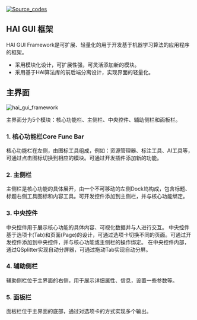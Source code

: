 <!-- [![Stars](https://img.shields.io/github/stars/zhangzhengde0225/damei)](
https://github.com/zhangzhengde0225/damei)
[![Open issue](https://img.shields.io/github/issues/zhangzhengde0225/damei)](
https://github.com/zhangzhengde0225/damei/issues)
[![Source_codes](https://img.shields.io/static/v1?label=Download&message=src&color=orange)](
https://github.com/zhangzhengde0225/damei/archive/refs/heads/master.zip) -->
[![Source_codes](https://img.shields.io/static/v1?label=ReadDoc&message=API&color=blue)](
http://47.114.37.111)

## HAI GUI 框架

HAI GUI Framework是可扩展、轻量化的用于开发基于机器学习算法的应用程序的框架。

+ 采用模块化设计，可扩展性强，可灵活添加新的模块。
+ 采用基于HAI算法库的前后端分离设计，实现界面的轻量化。

## 主界面
![hai_gui_framework](https://zhangzhengde0225.github.io/images/blog/hai_gui_framework_1280.gif)


主界面分为5个模块：核心功能栏、主侧栏、中央控件、辅助侧栏和面板栏。

### 1. 核心功能栏Core Func Bar
核心功能栏在左侧，由图标工具组成，例如：资源管理器、标注工具、AI工具等，可通过点击图标切换到相应的模块。可通过开发插件添加新的功能。

### 2. 主侧栏
主侧栏是核心功能的具体展开，由一个不可移动的左侧Dock坞构成，包含标题、标题右侧工具图标和内容工具。可开发控件添加到主侧栏，并与核心功能绑定。

### 3. 中央控件
中央控件用于展示核心功能的具体内容、可视化数据并与人进行交互。
中央控件基于选项卡(Tab)和页面(Page)的设计，可通过选项卡切换不同的页面。可通过开发控件添加到中央控件，并与核心功能或主侧栏的操作绑定。
在中央控件内部，通过QSplitter实现自动分屏器，可通过拖动Tab实现自动分屏。

### 4. 辅助侧栏
辅助侧栏位于主界面的右侧，用于展示详细属性、信息，设置一些参数等。

### 5. 面板栏
面板栏位于主界面的底部，通过对选项卡的方式实现多个输出。